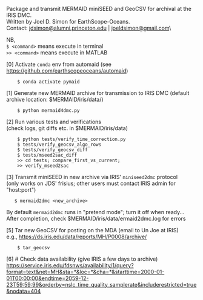 Package and transmit MERMAID miniSEED and GeoCSV for archival at the IRIS DMC.\
Written by Joel D. Simon for EarthScope-Oceans.\
Contact: jdsimon@alumni.princeton.edu | joeldsimon@gmail.com\


NB,\
`$ <command>` means execute in terminal\
`>> <command>` means execute in MATLAB

[0] Activate `conda` env from automaid (see
https://github.com/earthscopeoceans/automaid)
```
    $ conda activate pymaid
```

[1] Generate new MERMAID archive for transmission to IRIS DMC
(default archive location: $MERMAID/iris/data/)
```
    $ python mermaid4dmc.py
```

[2] Run various tests and verifications\
(check logs, git diffs etc. in $MERMAID/iris/data)
```
    $ python tests/verify_time_correction.py
    $ tests/verify_geocsv_algo_rows
    $ tests/verify_geocsv_diff
    $ tests/mseed2sac_diff
    >> cd tests; compare_first_vs_current;
    >> verify_mseed2sac
```

[3] Transmit miniSEED in new archive via IRIS' `miniseed2dmc` protocol\
(only works on JDS' frisius; other users must contact IRIS admin for "host:port")
```
   $ mermaid2dmc <new_archive>
   ```

By default `mermaid2dmc` runs in "pretend mode"; turn it off when ready...
After completion, check $MERMAID/iris/data/ermaid2dmc.log for errors

[5] Tar new GeoCSV for posting on the MDA (email to Un Joe at IRIS)\
    e.g., https://ds.iris.edu/data/reports/MH/P0008/archive/
```
    $ tar_geocsv
```

[6] # Check data availability (give IRIS a few days to archive)\
https://service.iris.edu/fdsnws/availability/1/query?format=text&net=MH&sta=*&loc=*&cha=*&starttime=2000-01-01T00:00:00&endtime=2059-12-23T59:59:99&orderby=nslc_time_quality_samplerate&includerestricted=true&nodata=404
